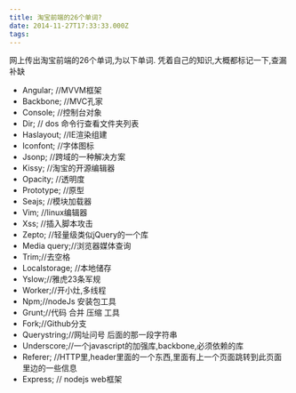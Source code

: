 ```yaml
---
title: 淘宝前端的26个单词? 
date: 2014-11-27T17:33:33.000Z
tags:
---
```

网上传出淘宝前端的26个单词,为以下单词.
凭着自己的知识,大概都标记一下,查漏补缺

* Angular; //MVVM框架
* Backbone;  //MVC孔家
* Console; //控制台对象
* Dir; // dos 命令行查看文件夹列表
* Haslayout; //IE渲染组建
* Iconfont; //字体图标
* Jsonp; //跨域的一种解决方案
* Kissy; //淘宝的开源编辑器
* Opacity; //透明度
* Prototype; //原型
* Seajs; //模块加载器
* Vim; //linux编辑器
* Xss; //插入脚本攻击
* Zepto; //轻量级类似jQuery的一个库
* Media query;//浏览器媒体查询
* Trim;//去空格
* Localstorage; //本地储存
* Yslow;//雅虎23条军规
* Worker;//开小灶,多线程
* Npm;//nodeJs 安装包工具
* Grunt;//代码 合并 压缩 工具
* Fork;//Github分支
* Querystring;//网址问号 后面的那一段字符串
* Underscore;//一个javascript的加强库,backbone,必须依赖的库
* Referer; //HTTP里,header里面的一个东西,里面有上一个页面跳转到此页面里边的一些信息
* Express; // nodejs web框架

